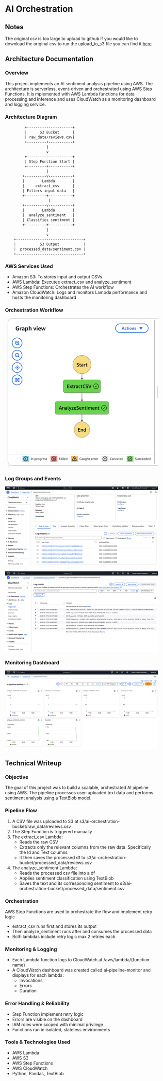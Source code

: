 # AI Orchestration

## Notes

The original csv is too large to upload to github if you would like to download the original csv to run the upload_to_s3 file you can find it [here](https://www.kaggle.com/datasets/snap/amazon-fine-food-reviews?resource=download)

## Architecture Documentation

### Overview

This project implements an AI sentiment analysis pipeline using AWS. The architecture is serverless, event-driven and orchestrated using AWS Step Functions. It is mplemented with AWS Lambda functions for data processing and inference and uses CloudWatch as a monitoring dashboard and logging service.

### Architecture Diagram

```
         +---------------------+
         |      S3 Bucket      |
         | raw_data/reviews.csv|
         +---------+-----------+
                   |
                   v
         +---------------------+
         | Step Function Start |
         +---------+-----------+
                   |
        +----------v-----------+
        |        Lambda        |
        |     extract_csv      |
        | Filters input data   |
        +----------+-----------+
                    |
        +----------v-----------+
        |        Lambda        |
        |  analyze_sentiment   |
        | Classifies sentiment |
        +----------+-----------+
                   |
                   v
    +-------------------------------+
    |           S3 Output           |
    |  processed_data/sentiment.csv |
    +-------------------------------+
```

### AWS Services Used
- Amazon S3: To stores input and output CSVs
- AWS Lambda: Executee extract_csv and analyze_sentiment
- AWS Step Functions: Orchestrates the AI workflow
- Amazon CloudWatch: Logs and monitors Lambda performance and hosts the monitoring dashboard

### Orchestration Workflow

![StateMachine](./data/img/statemachine_flow.png)

### Log Groups and Events

![LogGroup](./data/img/log_group.png)

![LogEvent](./data/img/log_events.png)

### Monitoring Dashboard

![MonitoringDash](./data/img/monitoring_dash.png)

## Technical Writeup

### Objective

The goal of this project was to build a scalable, orchestrated AI pipeline using AWS. The pipeline processes user-uploaded text data and performs sentiment analysis using a TextBlob model.

### Pipeline Flow

1. A CSV file was uploaded to S3 at s3/ai-orchestration-bucket/raw_data/reviews.csv
2. The Step Function is triggered manually
3. The extract_csv Lambda:
   - Reads the raw CSV
   - Extracts only the relevant columns from the raw data. Specifically the Id and Text columns
   - It then saves the processed df to s3/ai-orchestration-bucket/processed_data/reviews.csv
4. The analyze_sentiment Lambda:
   - Reads the processed csv file into a df
   - Applies sentiment classification using TextBlob
   - Saves the text and its corresponding sentiment to s3/ai-orchestration-bucket/processed_data/sentiment.csv

### Orchestration

AWS Step Functions are used to orchestrate the flow and implement retry logic
- extract_csv runs first and stores its output
- Then analyze_sentiment runs after and consumes the processed data
- Both lambdas include retry logic max 2 retries each

### Monitoring & Logging

- Each Lambda function logs to CloudWatch at /aws/lambda/{function-name}
- A CloudWatch dashboard was created called ai-pipeline-monitor and displays for each lambda:
  - Invocations
  - Errors
  - Duration

### Error Handling & Reliability

- Step Function implement retry logic
- Errors are visible on the dashboard
- IAM roles were scoped with minimal privilege
- Functions run in isolated, stateless environments

### Tools & Technologies Used

- AWS Lambda
- AWS S3
- AWS Step Functions
- AWS CloudWatch
- Python, Pandas, TextBlob